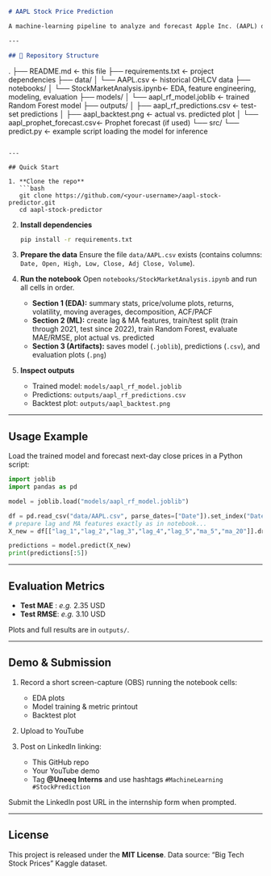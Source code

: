 ```markdown
# AAPL Stock Price Prediction

A machine-learning pipeline to analyze and forecast Apple Inc. (AAPL) daily closing prices using lagged features and a Random Forest regressor.

---

## 📂 Repository Structure

```

.
├── README.md                    ← this file
├── requirements.txt             ← project dependencies
├── data/
│   └── AAPL.csv                 ← historical OHLCV data
├── notebooks/
│   └── StockMarketAnalysis.ipynb← EDA, feature engineering, modeling, evaluation
├── models/
│   └── aapl\_rf\_model.joblib     ← trained Random Forest model
├── outputs/
│   ├── aapl\_rf\_predictions.csv  ← test-set predictions
│   ├── aapl\_backtest.png        ← actual vs. predicted plot
│   └── aapl\_prophet\_forecast.csv← Prophet forecast (if used)
└── src/
└── predict.py               ← example script loading the model for inference

````

---

## Quick Start

1. **Clone the repo**  
   ```bash
   git clone https://github.com/<your-username>/aapl-stock-predictor.git
   cd aapl-stock-predictor
````

2. **Install dependencies**

   ```bash
   pip install -r requirements.txt
   ```

3. **Prepare the data**
   Ensure the file `data/AAPL.csv` exists (contains columns: `Date, Open, High, Low, Close, Adj Close, Volume`).

4. **Run the notebook**
   Open `notebooks/StockMarketAnalysis.ipynb` and run all cells in order.

   * **Section 1 (EDA):** summary stats, price/volume plots, returns, volatility, moving averages, decomposition, ACF/PACF
   * **Section 2 (ML):** create lag & MA features, train/test split (train through 2021, test since 2022), train Random Forest, evaluate MAE/RMSE, plot actual vs. predicted
   * **Section 3 (Artifacts):** saves model (`.joblib`), predictions (`.csv`), and evaluation plots (`.png`)

5. **Inspect outputs**

   * Trained model: `models/aapl_rf_model.joblib`
   * Predictions:  `outputs/aapl_rf_predictions.csv`
   * Backtest plot: `outputs/aapl_backtest.png`

---

## Usage Example

Load the trained model and forecast next-day close prices in a Python script:

```python
import joblib
import pandas as pd

model = joblib.load("models/aapl_rf_model.joblib")

df = pd.read_csv("data/AAPL.csv", parse_dates=["Date"]).set_index("Date")
# prepare lag and MA features exactly as in notebook...
X_new = df[["lag_1","lag_2","lag_3","lag_4","lag_5","ma_5","ma_20"]].dropna()

predictions = model.predict(X_new)
print(predictions[:5])
```

---

## Evaluation Metrics

* **Test MAE** : *e.g.* 2.35 USD
* **Test RMSE**: *e.g.* 3.10 USD

Plots and full results are in `outputs/`.

---

## Demo & Submission

1. Record a short screen-capture (OBS) running the notebook cells:

   * EDA plots
   * Model training & metric printout
   * Backtest plot
2. Upload to YouTube
3. Post on LinkedIn linking:

   * This GitHub repo
   * Your YouTube demo
   * Tag **@Uneeq Interns** and use hashtags `#MachineLearning #StockPrediction`

Submit the LinkedIn post URL in the internship form when prompted.

---

## License

This project is released under the **MIT License**.
Data source: “Big Tech Stock Prices” Kaggle dataset.

```
```
